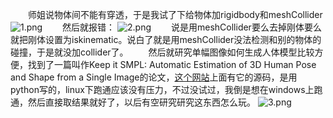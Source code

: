 &emsp;&emsp;师姐说物体间不能有穿透，于是我试了下给物体加rigidbody和meshCollider
<img src="https://i.loli.net/2019/01/08/5c3486962e357.png" alt="1.png" title="1.png" />
&emsp;&emsp;然后就报错：
<img src="https://i.loli.net/2019/01/08/5c34869642753.png" alt="2.png" title="2.png" />
&emsp;&emsp;说是用meshCollider要么去掉刚体要么就把刚体设置为iskinematic。说白了就是用meshCollider没法检测和别的物体的碰撞，于是就没加collider了。
&emsp;&emsp;然后就研究单幅图像如何生成人体模型比较方便，找到了一篇叫作Keep it SMPL: Automatic Estimation of 3D Human Pose and Shape from a Single Image的论文，[这个网站](http://smplify.is.tue.mpg.de/)上面有它的源码，是用python写的，linux下跑通应该没有压力，不过没试过，我倒是想在windows上跑通，然后直接取结果就好了，以后有空研究研究这东西怎么玩。
<img src="https://i.loli.net/2019/01/08/5c3488699cd5a.png" alt="3.png" title="3.png" />